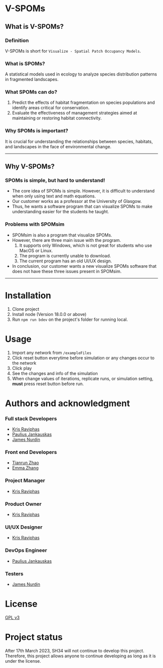 # V-SPOMs
## What is V-SPOMs?
### Definition
V-SPOMs is short for `Visualize - Spatial Patch Occupancy Models`.

### What is SPOMs?
A statistical models used in ecology to analyze species distribution patterns in fragmented landscapes.

### What SPOMs can do?
1. Predict the effects of habitat fragmentation on species populations and identify areas critical for conservation.
2. Evaluate the effectiveness of management strategies aimed at maintaining or restoring habitat connectivity.

### Why SPOMs is important?
It is crucial for understanding the relationships between species, habitats, and landscapes in the face of environmental change.

---

## Why V-SPOMs? 
### SPOMs is simple, but **hard** to understand!
* The core idea of SPOMs is simple. However, it is difficult to understand when only using text and math equations.
* Our customer works as a professor at the University of Glasgow. 
* Thus, he wants a software program that can visualize SPOMs to make understanding easier for the students he taught.
### Problems with SPOMsim
* SPOMsim is also a program that visualize SPOMs.
* However, there are three main issue with the program.
    1. It supports only Windows, which is not great for students who use MacOS or Linux.
    2. The program is currently unable to download.
    3. The current program has an old UI/UX design.
* In conclusion, our customer wants a new visualize SPOMs software that does not have these three issues present in SPOMsim.

---

# Installation
1. Clone project
2. Install node (Version 18.0.0 or above)
3. Run `npm run bdev` on the project's folder for running local.

# Usage
1. Import any network from `/exampleFiles`
2. Click reset button everytime before simulation or any changes occur to the network
3. Click play
4. See the changes and info of the simulation
5. When change values of iterations, replicate runs, or simulation setting, **must** press reset button before run.

# Authors and acknowledgment
### Full stack Developers
*  [Kris Raviphas](https://www.linkedin.com/in/kris-raviphas/)
*  [Paulius Jankauskas](https://github.com/murlock1000)
*  [James Nurdin](https://www.linkedin.com/in/james-nurdin-596962190)
### Front end Developers
* [Tianrun Zhao](#)
* [Emma Zhang](#)
### Project Manager
* [Kris Raviphas](https://www.linkedin.com/in/kris-raviphas/)
### Product Owner
* [Kris Raviphas](https://www.linkedin.com/in/kris-raviphas/)
### UI/UX Designer
* [Kris Raviphas](https://www.linkedin.com/in/kris-raviphas/)
### DevOps Engineer
* [Paulius Jankauskas](https://github.com/murlock1000)
### Testers
* [James Nurdin](https://www.linkedin.com/in/james-nurdin-596962190)

# License
[GPL v3](https://www.gnu.org/licenses/gpl-3.0.en.html)

# Project status
After 17th March 2023, SH34 will not continue to develop this project.<br>
Therefore, this project allows anyone to continue developing as long as it is under the license.
